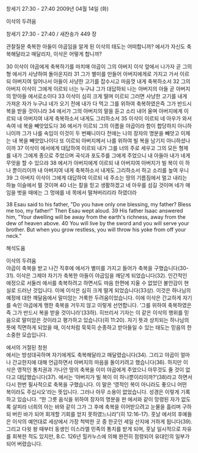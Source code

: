 창세기 27:30 - 27:40 
2009년 04월 14일 (화)

이삭의 두려움



창세기 27:30 - 27:40 / 새찬송가 449 장


관찰질문
축복한 아들이 야곱임을 알게 된 이삭의 태도는 어떠합니까?
에서가 자신도 축복해달라고 매달리자, 이삭은 어떻게 합니까?

30 이삭이 야곱에게 축복하기를 마치매 야곱이 그의 아버지 이삭 앞에서 나가자 곧 그의 형 에서가 사냥하여 돌아온지라 31 그가 별미를 만들어 아버지에게로 가지고 가서 이르되 아버지여 일어나서 아들이 사냥한 고기를 잡수시고 마음껏 내게 축복하소서 32 그의 아버지 이삭이 그에게 이르되 너는 누구냐 그가 대답하되 나는 아버지의 아들 곧 아버지의 맏아들 에서로소이다 33 이삭이 심히 크게 떨며 이르되 그러면 사냥한 고기를 내게 가져온 자가 누구냐 네가 오기 전에 내가 다 먹고 그를 위하여 축복하였은즉 그가 반드시 복을 받을 것이니라 34 에서가 그의 아버지의 말을 듣고 소리 내어 울며 아버지에게 이르되 내 아버지여 내게 축복하소서 내게도 그리하소서 35 이삭이 이르되 네 아우가 와서 속여 네 복을 빼앗았도다 36 에서가 이르되 그의 이름을 야곱이라 함이 합당하지 아니하니이까 그가 나를 속임이 이것이 두 번째니이다 전에는 나의 장자의 명분을 빼앗고 이제는 내 복을 빼앗았나이다 또 이르되 아버지께서 나를 위하여 빌 복을 남기지 아니하셨나이까 37 이삭이 에서에게 대답하여 이르되 내가 그를 너의 주로 세우고 그의 모든 형제를 내가 그에게 종으로 주었으며 곡식과 포도주를 그에게 주었으니 내 아들아 내가 네게 무엇을 할 수 있으랴 38 에서가 아버지에게 이르되 내 아버지여 아버지가 빌 복이 이 하나 뿐이리이까 내 아버지여 내게 축복하소서 내게도 그리하소서 하고 소리를 높여 우니 39 그 아버지 이삭이 그에게 대답하여 이르되 네 주소는 땅의 기름짐에서 멀고 내리는 하늘 이슬에서 멀 것이며 40 너는 칼을 믿고 생활하겠고 네 아우를 섬길 것이며 네가 매임을 벗을 때에는 그 멍에를 네 목에서 떨쳐버리리라 하였더라  

38 Esau said to his father, "Do you have only one blessing, my father? Bless me too, my father!" Then Esau wept aloud. 39 His father Isaac answered him, "Your dwelling will be away from the earth's richness, away from the dew of heaven above. 40 You will live by the sword and you will serve your brother. But when you grow restless, you will throw his yoke from off your neck."

해석도움





이삭의 두려움  
야곱이 축복을 받고 나간 직후에 에서가 별미를 가지고 들어가 축복을 구했습니다(30-31). 이삭은 그제야 자기가 축복한 아들이 야곱임을 깨닫게 되었습니다(32). 인간적인 애정으로 서둘러 에서를 축복하려고 하면서도 마음 한편에 지울 수 없었던 불안감이 현실로 드러난 것입니다. 이에 이삭은 심히 크게 떨게 되었습니다(33상). 이것은 하나님의 예정에 대한 깨달음에서 말미암는 거룩한 두려움이었습니다. 이에 이삭은 간교하게 자기를 속인 야곱에게 행한 축복을 거두지 않고 이렇게 선언합니다. ‘그를 위하여 축복하였은즉 그가 반드시 복을 받을 것이니라’(33하). 히브리서 기자는 이 같은 이삭의 행위를 믿음으로 말미암은 것이라고 평가하고 있습니다(히 11:20). 자기 뜻과 상치되는 하나님의 뜻에 직면하게 되었을 때, 이삭처럼 묵묵히 순종하고 받아들일 수 있는 태도는 믿음의 한 소중한 모습입니다.      

에서의 거절된 청원  
에서는 방성대곡하며 자기에게도 축복해달라고 매달렸습니다(34). 그리고 야곱이 얼마나 간교한지에 대해 언급하면서 아버지의 마음을 돌이키려고 했습니다(36). 하지만 이삭은 영적인 통치권과 가나안 땅의 축복을 이미 야곱에게 주었으니 아무것도 줄 것이 없다고 대답했습니다(37). 에서는 ‘아버지가 빌 복이 이 하나뿐이리이까?’(38)라고 하면서 다시 한번 필사적으로 축복을 구했습니다. 이 말은 ‘영적인 복이 아니라도 좋으니 어떤 복이라도 주십시오’라는 뜻입니다. 그러나 아무 소용이 없었습니다. 성경은 이렇게 기록하고 있습니다. “한 그릇 음식을 위하여 장자의 명분을 판 에서와 같이 망령된 자가 없도록 살피라 너희의 아는 바와 같이 그가 그 후에 축복을 이어받으려고 눈물을 흘리며 구하되 버린 바가 되어 회개할 기회를 얻지 못하였느니라”(히 12:16-17). 훗날 에서의 후예들은 이삭의 예언대로 세상에서 가장 척박한 곳 중 한곳인 세일 산지에 거하게 됩니다(39). 그리고 다윗 왕 때부터 동생인 이스라엘 민족의 통치를 받게 되며, 훗날 일시적으로 자유를 회복한 적도 있지만, B.C. 126년 힐카누스에 의해 완전히 점령되어 유대인의 일부가 되어 버렸습니다.